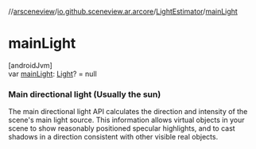 //[arsceneview](../../../index.md)/[io.github.sceneview.ar.arcore](../index.md)/[LightEstimator](index.md)/[mainLight](main-light.md)

# mainLight

[androidJvm]\
var [mainLight](main-light.md): [Light](../../../../sceneview/io.github.sceneview.light/-light/index.md)? = null

###  Main directional light (Usually the sun)

The main directional light API calculates the direction and intensity of the scene's main light source. This information allows virtual objects in your scene to show reasonably positioned specular highlights, and to cast shadows in a direction consistent with other visible real objects.
